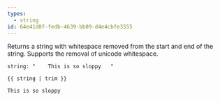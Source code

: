 ```yaml
---
types:
  - string
id: 64e41d8f-fedb-4639-bb09-d4e4cbfe3555
---
```

Returns a string with whitespace removed from the start and end of the string. Supports the removal of unicode whitespace.

```.language-yaml
string: "    This is so sloppy   "
```

```
{{ string | trim }}
```

```.language-output
This is so sloppy
```
